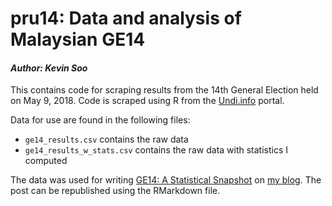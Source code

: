 # pru14: Data and analysis of Malaysian GE14
#### *Author: Kevin Soo*

This contains code for scraping results from the 14th General Election held on May 9, 2018. Code is scraped using R from the [Undi.info](https://undi.info/) portal.

Data for use are found in the following files:
* `ge14_results.csv` contains the raw data
* `ge14_results_w_stats.csv` contains the raw data with statistics I computed

The data was used for writing [GE14: A Statistical Snapshot](https://kevinsoo.github.io/BetweenTwoWaves/posts/ge14-a-statistical-snapshot.html) on [my blog](https://kevinsoo.github.io/BetweenTwoWaves/). The post can be republished using the RMarkdown file.
